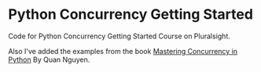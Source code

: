 # Python Concurrency Getting Started

Code for Python Concurrency Getting Started Course on Pluralsight.

Also I've added the examples from the book [Mastering Concurrency in Python](https://www.packtpub.com/application-development/mastering-concurrency-python?utm_source=github&utm_medium=repository&utm_campaign=9781789343052) By Quan Nguyen.
